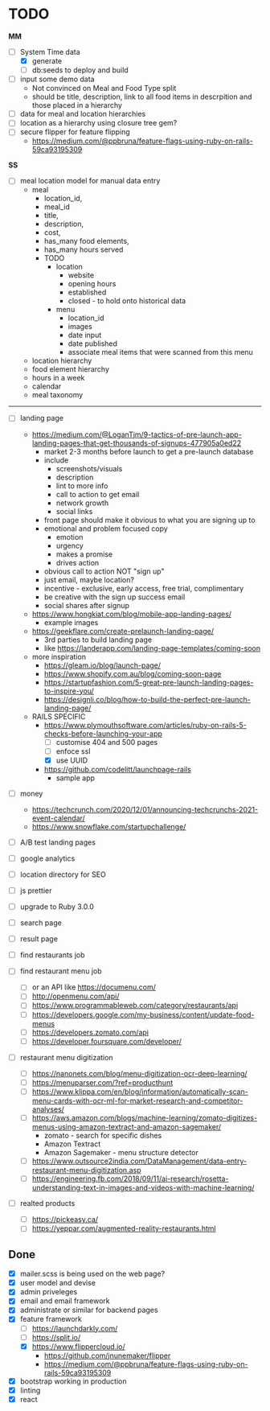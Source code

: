 # TODO

**MM**

- [ ] System Time data
  - [x] generate
  - [ ] db:seeds to deploy and build
- [ ] input some demo data
  - Not convinced on Meal and Food Type split
  - should be title, description, link to all food items in descrpition and those placed in a hierarchy
- [ ] data for meal and location hierarchies
- [ ] location as a hierarchy using closure tree gem?
- [ ] secure flipper for feature flipping
  - https://medium.com/@ppbruna/feature-flags-using-ruby-on-rails-59ca93195309

**SS**

- [ ] meal location model for manual data entry
  - meal
    - location_id,
    - meal_id
    - title,
    - description,
    - cost,
    - has_many food elements,
    - has_many hours served
    - TODO
      - location
        - website
        - opening hours
        - established
        - closed - to hold onto historical data
      - menu
        - location_id
        - images
        - date input
        - date published
        - associate meal items that were scanned from this menu
  - location hierarchy
  - food element hierarchy
  - hours in a week
  - calendar
  - meal taxonomy

---

- [ ] landing page

  - https://medium.com/@LoganTjm/9-tactics-of-pre-launch-app-landing-pages-that-get-thousands-of-signups-477905a0ed22
    - market 2-3 months before launch to get a pre-launch database
    - include
      - screenshots/visuals
      - description
      - lint to more info
      - call to action to get email
      - network growth
      - social links
    - front page should make it obvious to what you are signing up to
    - emotional and problem focused copy
      - emotion
      - urgency
      - makes a promise
      - drives action
    - obvious call to action NOT "sign up"
    - just email, maybe location?
    - incentive - exclusive, early access, free trial, complimentary
    - be creative with the sign up success email
    - social shares after signup
  - https://www.hongkiat.com/blog/mobile-app-landing-pages/
    - example images
  - https://geekflare.com/create-prelaunch-landing-page/
    - 3rd parties to build landing page
    - like https://landerapp.com/landing-page-templates/coming-soon
  - more inspiration
    - https://gleam.io/blog/launch-page/
    - https://www.shopify.com.au/blog/coming-soon-page
    - https://startupfashion.com/5-great-pre-launch-landing-pages-to-inspire-you/
    - https://designli.co/blog/how-to-build-the-perfect-pre-launch-landing-page/
  - RAILS SPECIFIC
    - https://www.plymouthsoftware.com/articles/ruby-on-rails-5-checks-before-launching-your-app
      - [ ] customise 404 and 500 pages
      - [ ] enfoce ssl
      - [x] use UUID
    - https://github.com/codelitt/launchpage-rails
      - sample app

- [ ] money
  - https://techcrunch.com/2020/12/01/announcing-techcrunchs-2021-event-calendar/
  - https://www.snowflake.com/startupchallenge/

- [ ] A/B test landing pages
- [ ] google analytics
- [ ] location directory for SEO
- [ ] js prettier
- [ ] upgrade to Ruby 3.0.0
- [ ] search page
- [ ] result page
- [ ] find restaurants job
- [ ] find restaurant menu job
  - [ ] or an API like https://documenu.com/
  - [ ] http://openmenu.com/api/
  - [ ] https://www.programmableweb.com/category/restaurants/api
  - [ ] https://developers.google.com/my-business/content/update-food-menus
  - [ ] https://developers.zomato.com/api
  - [ ] https://developer.foursquare.com/developer/
- [ ] restaurant menu digitization
  - [ ] https://nanonets.com/blog/menu-digitization-ocr-deep-learning/
  - [ ] https://menuparser.com/?ref=producthunt
  - [ ] https://www.klippa.com/en/blog/information/automatically-scan-menu-cards-with-ocr-ml-for-market-research-and-competitor-analyses/
  - [ ] https://aws.amazon.com/blogs/machine-learning/zomato-digitizes-menus-using-amazon-textract-and-amazon-sagemaker/
    - zomato - search for specific dishes
    - Amazon Textract
    - Amazon Sagemaker - menu structure detector
  - [ ] https://www.outsource2india.com/DataManagement/data-entry-restaurant-menu-digitization.asp
  - [ ] https://engineering.fb.com/2018/09/11/ai-research/rosetta-understanding-text-in-images-and-videos-with-machine-learning/
- [ ] realted products
  - [ ] https://pickeasy.ca/
  - [ ] https://yeppar.com/augmented-reality-restaurants.html

## Done

- [x] mailer.scss is being used on the web page?
- [x] user model and devise
- [x] admin priveleges
- [x] email and email framework
- [x] administrate or similar for backend pages
- [x] feature framework
  - [ ] https://launchdarkly.com/
  - [ ] https://split.io/
  - [x] https://www.flippercloud.io/
    - https://github.com/jnunemaker/flipper
    - https://medium.com/@ppbruna/feature-flags-using-ruby-on-rails-59ca93195309
- [x] bootstrap working in production
- [x] linting
- [x] react
